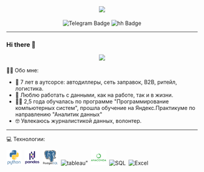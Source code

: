 <div id="header" align="center">
  <img src="https://media.giphy.com/media/OcZp0maz6ALok/giphy.gif" width="100"/>
</div>
<br>
<div id="badges" align="center">
  <img src="https://img.shields.io/badge/Telegram-%23229ED9?logo=telegram&logoColor=%23FFFFFF&color=%23229ED9&link=https%3A%2F%2Ft.me%2Fallusen" alt="Telegram Badge"/>
  <img src="https://img.shields.io/badge/hh%20%D1%80%D0%B5%D0%B7%D1%8E%D0%BC%D0%B5-%23d20a11?logo=headhunter&logoColor=%23FFFFFF&color=%23d20a11&link=https%3A%2F%2Fhh.ru%2Fresume%2Fc19b96b1ff0ba1f0e90039ed1f6b7173525a7a" alt="hh Badge"/>
</div>
<hr>

### Hi there 👋
<div align="center">
  <img src="https://media.giphy.com/media/xHMIDAy1qkzNS/giphy.gif" width="300"/>
</div>

:woman_technologist: Обо мне:

- 🚀 7 лет в аутсорсе: автодиллеры, сеть заправок, B2B, ритейл, логистика.
- 🎰 Люблю работать с данными, как на работе, так и в жизни.
- 👩‍🎓 2,5 года обучалась по программе "Программирование компьютерных систем", прошла обучение на Яндекс.Практикуме по направлению "Аналитик данных"
- 🤓 Увлекаюсь журналистикой данных, волонтер.
<hr>

💻 Технологии:
  <div>
  <img src="https://github.com/devicons/devicon/blob/master/icons/python/python-original-wordmark.svg" alt="Python" width="40" height="40"/>&nbsp;
  <img src="https://github.com/devicons/devicon/blob/master/icons/pandas/pandas-original-wordmark.svg" title="Pandas" alt="Pandas" width="40" height="40"/>&nbsp;
  <img src="https://github.com/devicons/devicon/blob/master/icons/postgresql/postgresql-original-wordmark.svg" title="postgresql" alt="postgresql" width="40" height="40"/>&nbsp;
  <img src="https://analyticstraininghub.com/wp-content/uploads/2020/10/icon-tableau.png" title="tableau" alt=tableau" width="40" height="40"/>&nbsp;
  <img src="https://github.com/devicons/devicon/blob/master/icons/anaconda/anaconda-original-wordmark.svg" title="anaconda" alt="anaconda" width="40" height="40"/>&nbsp;
    <img src="https://icons-for-free.com/iconfiles/png/512/file+sql+icon-1320183612970878250.png" title="SQL" alt="SQL" width="40" height="40"/>&nbsp;
    <img src="https://upload.wikimedia.org/wikipedia/commons/thumb/3/34/Microsoft_Office_Excel_%282019%E2%80%93present%29.svg/826px-Microsoft_Office_Excel_%282019%E2%80%93present%29.svg.png" title="Excel" alt="Excel" width="40" height="40"/>&nbsp
</div>
